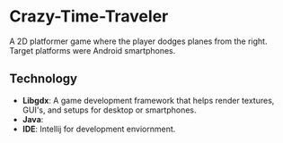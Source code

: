 # Crazy-Time-Traveler

A 2D platformer game where the player dodges planes from the right. Target platforms were Android smartphones.

## Technology 

 - **Libgdx**: A game development framework that helps render textures, GUI's, and setups for desktop or smartphones.
 - **Java**: 
 - **IDE**: Intellij for development enviornment.
